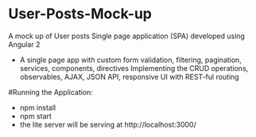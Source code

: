 # User-Posts-Mock-up
A mock up of User posts Single page application (SPA) developed using Angular 2

* A single page app with custom form validation, filtering, pagination, services, components, directives
Implementing the CRUD operations, observables, AJAX, JSON API, responsive UI with REST-ful routing


#Running the Application:
* npm install
* npm start
* the lite server will be serving at http://localhost:3000/